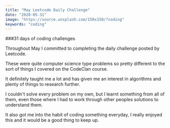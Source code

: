```yaml
---
title: "May Leetcode Daily Challenge"
date: "2020-05-31"
image: "https://source.unsplash.com/150x150/?coding"
keywords: "coding"
---
```


###31 days of coding challenges

Throughout May I committed to completing the daily challenge posted by Leetcode.

These were quite computer science type problems so pretty different to the sort of things I covered on the CodeClan course.

It definitely taught me a lot and has given me an interest in algorithms and plenty of things to research further.

I couldn't solve every problem on my own, but I learnt something from all of them, even those where I had to work through other peoples solutions to understand them.

It also got me into the habit of coding something everyday, I really enjoyed this and it would be a good thing to keep up.